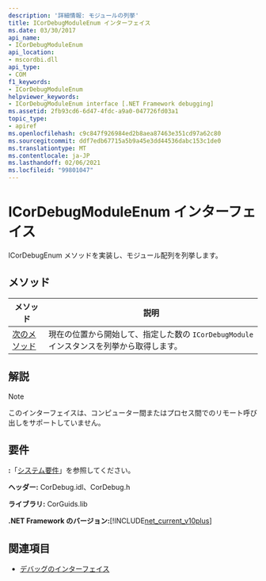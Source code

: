 ```yaml
---
description: '詳細情報: モジュールの列挙'
title: ICorDebugModuleEnum インターフェイス
ms.date: 03/30/2017
api_name:
- ICorDebugModuleEnum
api_location:
- mscordbi.dll
api_type:
- COM
f1_keywords:
- ICorDebugModuleEnum
helpviewer_keywords:
- ICorDebugModuleEnum interface [.NET Framework debugging]
ms.assetid: 2fb93cd6-6d47-4fdc-a9a0-047726fd03a1
topic_type:
- apiref
ms.openlocfilehash: c9c847f926984ed2b8aea87463e351cd97a62c80
ms.sourcegitcommit: ddf7edb67715a5b9a45e3dd44536dabc153c1de0
ms.translationtype: MT
ms.contentlocale: ja-JP
ms.lasthandoff: 02/06/2021
ms.locfileid: "99801047"
---
```

# <a name="icordebugmoduleenum-interface"></a>ICorDebugModuleEnum インターフェイス

ICorDebugEnum メソッドを実装し、モジュール配列を列挙します。  
  
## <a name="methods"></a>メソッド  
  
|メソッド|説明|  
|------------|-----------------|  
|[次のメソッド](icordebugmoduleenum-next-method.md)|現在の位置から開始して、指定した数の `ICorDebugModule` インスタンスを列挙から取得します。|  
  
## <a name="remarks"></a>解説  
  
> [!NOTE]
> このインターフェイスは、コンピューター間またはプロセス間でのリモート呼び出しをサポートしていません。  
  
## <a name="requirements"></a>要件  

 **:**「[システム要件](../../get-started/system-requirements.md)」を参照してください。  
  
 **ヘッダー:** CorDebug.idl、CorDebug.h  
  
 **ライブラリ:** CorGuids.lib  
  
 **.NET Framework のバージョン:**[!INCLUDE[net_current_v10plus](../../../../includes/net-current-v10plus-md.md)]  
  
## <a name="see-also"></a>関連項目

- [デバッグのインターフェイス](debugging-interfaces.md)
